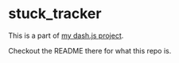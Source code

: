 # stuck_tracker

This is a part of [my dash.js project](https://github.com/3DRX/dash.js_fork).

Checkout the README there for what this repo is.
